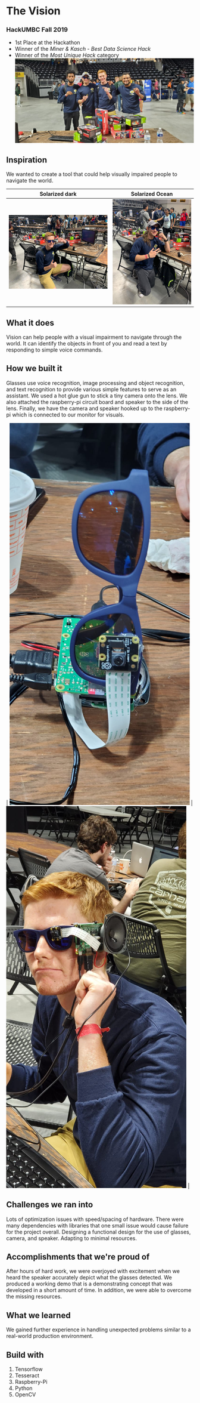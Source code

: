 # The Vision
### HackUMBC Fall 2019

 - 1st Place at the Hackathon
 - Winner of the *Miner & Kasch - Best Data Science Hack* 
 - Winner of the *Most Unique Hack* category
![](/project_images/a0ae8750-31f7-4ed2-9d00-e9fc8418dd08.jpg)

## Inspiration
We wanted to create a tool that could help visually impaired people to navigate the world. 


Solarized dark             |  Solarized Ocean
:-------------------------:|:-------------------------:
![](/project_images/61acf8b9-8ffe-4e86-b989-4201b5a8f6df.jpg)  |  ![](/project_images/af187f7e-ddf2-4272-aee2-3632334484e8.jpg)


## What it does
Vision can help people with a visual impairment to navigate through the world. It can identify the objects in front of you and read a text by responding to simple voice commands.
 
## How we built it
Glasses use voice recognition, image processing and object recognition, and text recognition to provide various simple features to serve as an assistant. We used a hot glue gun to stick a tiny camera onto the lens. We also attached the raspberry-pi circuit board and speaker to the side of the lens. Finally, we have the camera and speaker hooked up to the raspberry-pi which is connected to our monitor for visuals. 

| ![](/project_images/a4e52154-d7b1-45d5-83f9-d80411311de0.jpg) | ![](/project_images/98b2fab4-5c87-42e2-a05b-8b0667c2660f.jpg) |

## Challenges we ran into
Lots of optimization issues with speed/spacing of hardware. There were many dependencies with libraries that one small issue would cause failure for the project overall. Designing a functional design for the use of glasses, camera, and speaker. Adapting to minimal resources.

## Accomplishments that we're proud of
After hours of hard work, we were overjoyed with excitement when we heard the speaker accurately depict what the glasses detected. We produced a working demo that is a demonstrating concept that was developed in a short amount of time. In addition, we were able to overcome the missing resources. 

## What we learned
We gained further experience in handling unexpected problems similar to a real-world production environment. 

## Build with

 1. Tensorflow
 2. Tesseract
 3. Raspberry-Pi
 4. Python
 5. OpenCV
